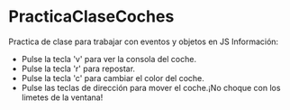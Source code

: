 # PracticaClaseCoches
Practica de clase para trabajar con eventos y objetos en JS
Información:
 - Pulse la tecla 'v' para ver la consola del coche.
 - Pulse la tecla 'r' para repostar.
 - Pulse la tecla 'c' para cambiar el color del coche.
 - Pulse las teclas de dirección para mover el coche.¡No choque con los limetes de la ventana!
